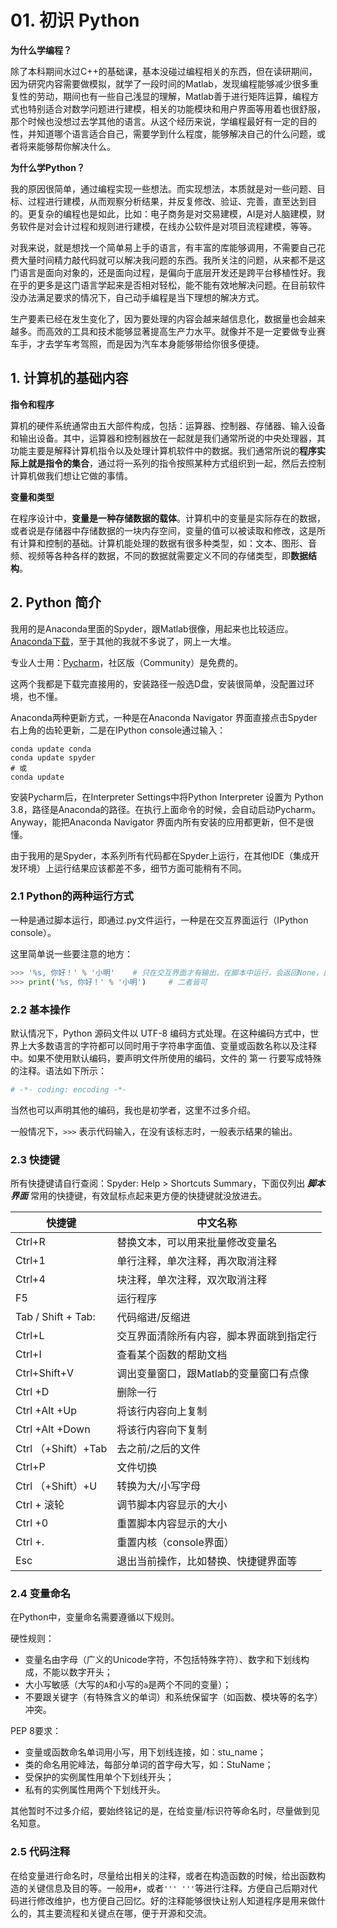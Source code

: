 # 01. 初识 Python



**为什么学编程？**

除了本科期间水过C++的基础课，基本没碰过编程相关的东西，但在读研期间，因为研究内容需要做模拟，就学了一段时间的Matlab，发现编程能够减少很多重复性的劳动，期间也有一些自己浅显的理解，Matlab善于进行矩阵运算，编程方式也特别适合对数学问题进行建模，相关的功能模块和用户界面等用着也很舒服，那个时候也没想过去学其他的语言。从这个经历来说，学编程最好有一定的目的性，并知道哪个语言适合自己，需要学到什么程度，能够解决自己的什么问题，或者将来能够帮你解决什么。

**为什么学Python？**

我的原因很简单，通过编程实现一些想法。而实现想法，本质就是对一些问题、目标、过程进行建模，从而观察分析结果，并反复修改、验证、完善，直至达到目的。更复杂的编程也是如此，比如：电子商务是对交易建模，AI是对人脑建模，财务软件是对会计过程和规则进行建模，在线办公软件是对项目流程建模，等等。

对我来说，就是想找一个简单易上手的语言，有丰富的库能够调用，不需要自己花费大量时间精力敲代码就可以解决我问题的东西。我所关注的问题，从来都不是这门语言是面向对象的，还是面向过程，是偏向于底层开发还是跨平台移植性好。我在乎的更多是这门语言学起来是否相对轻松，能不能有效地解决问题。在目前软件没办法满足要求的情况下，自己动手编程是当下理想的解决方式。

生产要素已经在发生变化了，因为要处理的内容会越来越信息化，数据量也会越来越多。而高效的工具和技术能够显著提高生产力水平。就像并不是一定要做专业赛车手，才去学车考驾照，而是因为汽车本身能够带给你很多便捷。

## 1. 计算机的基础内容

**指令和程序**

算机的硬件系统通常由五大部件构成，包括：运算器、控制器、存储器、输入设备和输出设备。其中，运算器和控制器放在一起就是我们通常所说的中央处理器，其功能主要是解释计算机指令以及处理计算机软件中的数据。我们通常所说的**程序实际上就是指令的集合**，通过将一系列的指令按照某种方式组织到一起，然后去控制计算机做我们想让它做的事情。

**变量和类型**

在程序设计中，**变量是一种存储数据的载体**。计算机中的变量是实际存在的数据，或者说是存储器中存储数据的一块内存空间，变量的值可以被读取和修改，这是所有计算和控制的基础。计算机能处理的数据有很多种类型，如：文本、图形、音频、视频等各种各样的数据，不同的数据就需要定义不同的存储类型，即**数据结构**。



## 2. Python 简介

我用的是Anaconda里面的Spyder，跟Matlab很像，用起来也比较适应。[Anaconda下载](https://www.anaconda.com/products/individual)，至于其他的我就不多说了，网上一大堆。

专业人士用：[Pycharm](https://www.jetbrains.com/pycharm/download/#section=windows)，社区版（Community）是免费的。

这两个我都是下载完直接用的，安装路径一般选D盘，安装很简单，没配置过环境，也不懂。

Anaconda两种更新方式，一种是在Anaconda Navigator 界面直接点击Spyder右上角的齿轮更新，二是在IPython console通过输入：

```
conda update conda
conda update spyder
# 或
conda update
```

安装Pycharm后，在Interpreter Settings中将Python Interpreter 设置为 Python 3.8，路径是Anaconda的路径。在执行上面命令的时候，会自动启动Pycharm。Anyway，能把Anaconda Navigator 界面内所有安装的应用都更新，但不是很懂。

由于我用的是Spyder，本系列所有代码都在Spyder上运行，在其他IDE（集成开发环境）上运行结果应该都差不多，细节方面可能稍有不同。

### 2.1 Python的两种运行方式

一种是通过脚本运行，即通过.py文件运行，一种是在交互界面运行（IPython console）。

这里简单说一些要注意的地方：

```python
>>> '%s, 你好！' % '小明'	# 只在交互界面才有输出，在脚本中运行，会返回None，即一个空行
>>> print('%s, 你好！' % '小明')		# 二者皆可
```



### 2.2 基本操作

默认情况下，Python 源码文件以 UTF-8 编码方式处理。在这种编码方式中，世界上大多数语言的字符都可以同时用于字符串字面值、变量或函数名称以及注释中。如果不使用默认编码，要声明文件所使用的编码，文件的 第一 行要写成特殊的注释。语法如下所示：

```python
# -*- coding: encoding -*-
```

当然也可以声明其他的编码，我也是初学者，这里不过多介绍。

一般情况下，`>>>` 表示代码输入，在没有该标志时，一般表示结果的输出。

### 2.3 快捷键

所有快捷键请自行查阅：Spyder: Help > Shortcuts Summary，下面仅列出 ***脚本界面***  常用的快捷键，有效鼠标点起来更方便的快捷键就没放进去。

| 快捷键              | 中文名称                                 |
| ------------------- | ---------------------------------------- |
| Ctrl+R              | 替换文本，可以用来批量修改变量名         |
| Ctrl+1              | 单行注释，单次注释，再次取消注释         |
| Ctrl+4              | 块注释，单次注释，双次取消注释           |
| F5                  | 运行程序                                 |
| Tab / Shift + Tab:  | 代码缩进/反缩进                          |
| Ctrl+L              | 交互界面清除所有内容，脚本界面跳到指定行 |
| Ctrl+I              | 查看某个函数的帮助文档                   |
| Ctrl+Shift+V        | 调出变量窗口，跟Matlab的变量窗口有点像   |
| Ctrl +D             | 删除一行                                 |
| Ctrl +Alt +Up       | 将该行内容向上复制                       |
| Ctrl +Alt +Down     | 将该行内容向下复制                       |
| Ctrl （+Shift）+Tab | 去之前/之后的文件                        |
| Ctrl+P              | 文件切换                                 |
| Ctrl （+Shift）+U   | 转换为大/小写字母                        |
| Ctrl + 滚轮         | 调节脚本内容显示的大小                   |
| Ctrl +0             | 重置脚本内容显示的大小                   |
| Ctrl +.             | 重置内核（console界面）                  |
| Esc                 | 退出当前操作，比如替换、快捷键界面等     |

### 2.4 变量命名

在Python中，变量命名需要遵循以下规则。

硬性规则：

- 变量名由字母（广义的Unicode字符，不包括特殊字符）、数字和下划线构成，不能以数字开头；
- 大小写敏感（大写的`A`和小写的`a`是两个不同的变量）；
- 不要跟关键字（有特殊含义的单词）和系统保留字（如函数、模块等的名字）冲突。

PEP 8要求：

* 变量或函数命名单词用小写，用下划线连接，如：stu_name；
* 类的命名用驼峰法，每部分单词的首字母大写，如：StuName；
* 受保护的实例属性用单个下划线开头；
* 私有的实例属性用两个下划线开头。

其他暂时不过多介绍，要始终铭记的是，在给变量/标识符等命名时，尽量做到见名知意。

### 2.5 代码注释

在给变量进行命名时，尽量给出相关的注释，或者在构造函数的时候，给出函数构造的关键信息及目的等。一般用`#`，或者`''' '''`等进行注释。方便自己后期对代码进行修改维护，也方便自己回忆。好的注释能够很快让别人知道程序是用来做什么的，其主要流程和关键点在哪，便于开源和交流。
